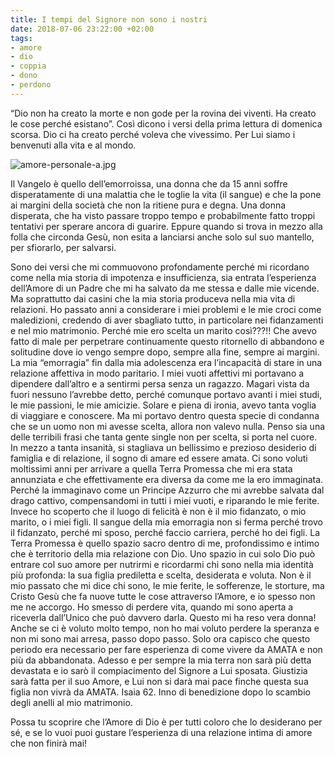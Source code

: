 ```yaml
---
title: I tempi del Signore non sono i nostri
date: 2018-07-06 23:22:00 +02:00
tags:
- amore
- dio
- coppia
- dono
- perdono
---
```


“Dio non ha creato la morte e non gode per la rovina dei viventi. Ha creato le cose perché esistano”. Così dicono i versi della prima lettura di domenica scorsa. Dio ci ha creato perché voleva che vivessimo. Per Lui siamo i benvenuti alla vita e al mondo. 

![amore-personale-a.jpg](/uploads/amore-personale-a.jpg)

Il Vangelo è quello dell’emorroissa, una donna che da 15 anni soffre disperatamente di una malattia che le toglie la vita (il sangue) e che la pone ai margini della società che non la ritiene pura e degna. Una donna disperata, che ha visto passare troppo tempo e probabilmente fatto troppi tentativi per sperare ancora di guarire. Eppure quando si trova in mezzo alla folla che circonda Gesù, non esita a lanciarsi anche solo sul suo mantello, per sfiorarlo, per salvarsi.

Sono dei versi che mi commuovono profondamente perché mi ricordano come nella mia storia di impotenza e insufficienza, sia entrata l’esperienza dell’Amore di un Padre che mi ha salvato da me stessa e dalle mie vicende. Ma soprattutto dai casini che la mia storia produceva nella mia vita di relazioni. Ho passato anni a considerare i miei problemi e le mie croci come maledizioni, credendo di aver sbagliato tutto, in particolare nei fidanzamenti e nel mio matrimonio. Perché mie ero scelta un marito così???!! Che avevo fatto di male per perpetrare continuamente questo ritornello di abbandono e solitudine dove io vengo sempre dopo, sempre alla fine, sempre ai margini. La mia “emorragia” fin dalla mia adolescenza era l’incapacità di stare in una relazione affettiva in modo paritario. I miei vuoti affettivi mi portavano a dipendere dall’altro e a sentirmi persa senza un ragazzo. Magari vista da fuori nessuno l’avrebbe detto, perché comunque portavo avanti i miei studi, le mie passioni, le mie amicizie. Solare e piena di ironia, avevo tanta voglia di viaggiare e conoscere. Ma mi portavo dentro questa specie di condanna che se un uomo non mi avesse scelta, allora non valevo nulla. Penso sia una delle terribili frasi che tanta gente single non per scelta, si porta nel cuore. In mezzo a tanta insanità, si stagliava un bellissimo e prezioso desiderio di famiglia e di relazione, il sogno di amare ed essere amata. Ci sono voluti moltissimi anni per arrivare a quella Terra Promessa che mi era stata annunziata e che effettivamente era diversa da come me la ero immaginata. Perché la immaginavo come un Principe Azzurro che mi avrebbe salvata dal drago cattivo, compensandomi in tutti i miei vuoti, e riparando le mie ferite. Invece ho scoperto che il luogo di felicità è non è il mio fidanzato, o mio marito, o i miei figli. Il sangue della mia emorragia non si ferma perché trovo il fidanzato, perché mi sposo, perché faccio carriera, perché ho dei figli. La Terra Promessa è quello spazio sacro dentro di me, profondissimo e intimo che è territorio della mia relazione con Dio. Uno spazio in cui solo Dio può entrare col suo amore per nutrirmi e ricordarmi chi sono nella mia identità più profonda: la sua figlia prediletta e scelta, desiderata e voluta. Non è il mio passato che mi dice chi sono, le mie ferite, le sofferenze, le storture, ma Cristo Gesù che fa nuove tutte le cose attraverso l’Amore, e io spesso non me ne accorgo. Ho smesso di perdere vita, quando mi sono aperta a riceverla dall’Unico che può davvero darla. Questo mi ha reso vera donna! Anche se ci è voluto molto tempo, non ho mai voluto perdere la speranza e non mi sono mai arresa, passo dopo passo. Solo ora capisco che questo periodo era necessario per fare esperienza di come vivere da AMATA e non più da abbandonata. Adesso e per sempre la mia terra non sarà più detta devastata e io sarò il compiacimento del Signore a Lui sposata. Giustizia sarà fatta per il suo Amore, e Lui non si darà mai pace finche questa sua figlia non vivrà da AMATA. Isaia 62. Inno di benedizione dopo lo scambio degli anelli al mio matrimonio.

Possa tu scoprire che l’Amore di Dio è per tutti coloro che lo desiderano per sé, e se lo vuoi puoi gustare l’esperienza di una relazione intima di amore che non finirà mai!